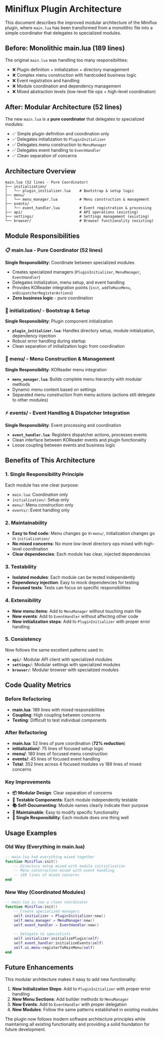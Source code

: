 # Miniflux Plugin Architecture

This document describes the improved modular architecture of the Miniflux plugin, where `main.lua` has been transformed from a monolithic file into a simple coordinator that delegates to specialized modules.

## Before: Monolithic main.lua (189 lines)

The original `main.lua` was handling too many responsibilities:
- ❌ Plugin definition + initialization + directory management
- ❌ Complex menu construction with hardcoded business logic  
- ❌ Event registration and handling
- ❌ Module coordination and dependency management
- ❌ Mixed abstraction levels (low-level file ops + high-level coordination)

## After: Modular Architecture (52 lines)

The new `main.lua` is a **pure coordinator** that delegates to specialized modules:
- ✅ Simple plugin definition and coordination only
- ✅ Delegates initialization to `PluginInitializer`
- ✅ Delegates menu construction to `MenuManager`  
- ✅ Delegates event handling to `EventHandler`
- ✅ Clean separation of concerns

## Architecture Overview

```
main.lua (52 lines - Pure Coordinator)
├── initialization/
│   └── plugin_initializer.lua    # Bootstrap & setup logic
├── menu/
│   └── menu_manager.lua          # Menu construction & management
├── events/
│   └── event_handler.lua         # Event registration & processing
├── api/                          # API operations (existing)
├── settings/                     # Settings management (existing)
└── browser/                      # Browser functionality (existing)
```

## Module Responsibilities

### 📋 main.lua - Pure Coordinator (52 lines)
**Single Responsibility**: Coordinate between specialized modules
- Creates specialized managers (`PluginInitializer`, `MenuManager`, `EventHandler`)
- Delegates initialization, menu setup, and event handling
- Provides KOReader integration points (`init`, `addToMainMenu`, `onDispatcherRegisterActions`)
- **Zero business logic** - pure coordination

### 🚀 initialization/ - Bootstrap & Setup
**Single Responsibility**: Plugin component initialization
- **`plugin_initializer.lua`**: Handles directory setup, module initialization, dependency injection
- Robust error handling during startup
- Clean separation of initialization logic from coordination

### 📱 menu/ - Menu Construction & Management  
**Single Responsibility**: KOReader menu integration
- **`menu_manager.lua`**: Builds complete menu hierarchy with modular methods
- Dynamic menu content based on settings
- Separated menu construction from menu actions (actions still delegate to other modules)

### ⚡ events/ - Event Handling & Dispatcher Integration
**Single Responsibility**: Event processing and coordination
- **`event_handler.lua`**: Registers dispatcher actions, processes events
- Clean interface between KOReader events and plugin functionality
- Loose coupling between events and business logic

## Benefits of This Architecture

### 1. **Single Responsibility Principle**
Each module has one clear purpose:
- `main.lua`: Coordination only
- `initialization/`: Setup only  
- `menu/`: Menu construction only
- `events/`: Event handling only

### 2. **Maintainability**
- **Easy to find code**: Menu changes go in `menu/`, initialization changes go in `initialization/`
- **No mixed concerns**: No more low-level directory ops mixed with high-level coordination
- **Clear dependencies**: Each module has clear, injected dependencies

### 3. **Testability**  
- **Isolated modules**: Each module can be tested independently
- **Dependency injection**: Easy to mock dependencies for testing
- **Focused tests**: Tests can focus on specific responsibilities

### 4. **Extensibility**
- **New menu items**: Add to `MenuManager` without touching main file
- **New events**: Add to `EventHandler` without affecting other code  
- **New initialization steps**: Add to `PluginInitializer` with proper error handling

### 5. **Consistency**
Now follows the same excellent patterns used in:
- **`api/`**: Modular API client with specialized modules
- **`settings/`**: Modular settings with specialized modules  
- **`browser/`**: Modular browser with specialized modules

## Code Quality Metrics

### Before Refactoring
- **main.lua**: 189 lines with mixed responsibilities
- **Coupling**: High coupling between concerns
- **Testing**: Difficult to test individual components

### After Refactoring
- **main.lua**: 52 lines of pure coordination (**72% reduction**)
- **initialization/**: 75 lines of focused setup logic
- **menu/**: 180 lines of focused menu construction
- **events/**: 45 lines of focused event handling
- **Total**: 352 lines across 4 focused modules vs 189 lines of mixed concerns

### Key Improvements
- **📦 Modular Design**: Clear separation of concerns
- **🧪 Testable Components**: Each module independently testable
- **📚 Self-Documenting**: Module names clearly indicate their purpose
- **🔧 Maintainable**: Easy to modify specific functionality
- **🎯 Single Responsibility**: Each module does one thing well

## Usage Examples

### Old Way (Everything in main.lua)
```lua
-- main.lua had everything mixed together
function Miniflux:init()
    -- Directory setup mixed with module initialization
    -- Menu construction mixed with event handling
    -- 189 lines of mixed concerns
end
```

### New Way (Coordinated Modules)
```lua
-- main.lua is now a clean coordinator
function Miniflux:init()
    -- Create specialized managers
    self.initializer = PluginInitializer:new()
    self.menu_manager = MenuManager:new()
    self.event_handler = EventHandler:new()
    
    -- Delegate to specialists
    self.initializer:initializePlugin(self)
    self.event_handler:initializeEvents(self)
    self.ui.menu:registerToMainMenu(self)
end
```

## Future Enhancements

This modular architecture makes it easy to add new functionality:

1. **New Initialization Steps**: Add to `PluginInitializer` with proper error handling
2. **New Menu Sections**: Add builder methods to `MenuManager`
3. **New Events**: Add to `EventHandler` with proper delegation
4. **New Modules**: Follow the same patterns established in existing modules

The plugin now follows modern software architecture principles while maintaining all existing functionality and providing a solid foundation for future development. 